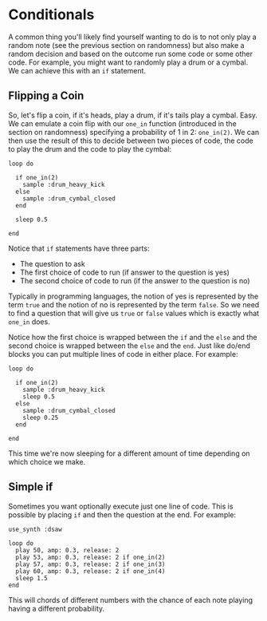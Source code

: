 # Conditionals

A common thing you'll likely find yourself wanting to do is to not only play a random note (see the previous section on randomness) but also make a random decision and based on the outcome run some code or some other code. For example, you might want to randomly play a drum or a cymbal. We can achieve this with an `if` statement.

## Flipping a Coin 

So, let's flip a coin, if it's heads, play a drum, if it's tails play a cymbal. Easy. We can emulate a coin flip with our `one_in` function (introduced in the section on randomness) specifying a probability of 1 in 2: `one_in(2)`. We can then use the result of this to decide between two pieces of code, the code to play the drum and the code to play the cymbal:

```
loop do

  if one_in(2)
    sample :drum_heavy_kick
  else
    sample :drum_cymbal_closed
  end
  
  sleep 0.5
  
end
```

Notice that `if` statements have three parts:

* The question to ask
* The first choice of code to run (if answer to the question is yes)
* The second choice of code to run (if the answer to the question is no)

Typically in programming languages, the notion of yes is represented by the term `true` and the notion of no is represented by the term `false`. So we need to find a question that will give us `true` or `false` values which is exactly what `one_in` does. 

Notice how the first choice is wrapped between the `if` and the `else` and the second choice is wrapped between the `else` and the `end`. Just like do/end blocks you can put multiple lines of code in either place. For example:

```
loop do

  if one_in(2)
    sample :drum_heavy_kick
    sleep 0.5
  else
    sample :drum_cymbal_closed
    sleep 0.25
  end
  
end
```

This time we're now sleeping for a different amount of time depending on which choice we make.


## Simple if

Sometimes you want optionally execute just one line of code. This is possible by placing `if` and then the question at the end. For example:

```
use_synth :dsaw

loop do
  play 50, amp: 0.3, release: 2
  play 53, amp: 0.3, release: 2 if one_in(2)
  play 57, amp: 0.3, release: 2 if one_in(3)
  play 60, amp: 0.3, release: 2 if one_in(4)
  sleep 1.5
end
```

This will chords of different numbers with the chance of each note playing having a different probability.
